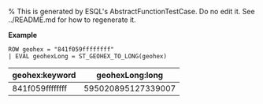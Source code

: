 % This is generated by ESQL's AbstractFunctionTestCase. Do no edit it. See ../README.md for how to regenerate it.

**Example**

```esql
ROW geohex = "841f059ffffffff"
| EVAL geohexLong = ST_GEOHEX_TO_LONG(geohex)
```

| geohex:keyword | geohexLong:long |
| --- | --- |
| 841f059ffffffff | 595020895127339007 |


